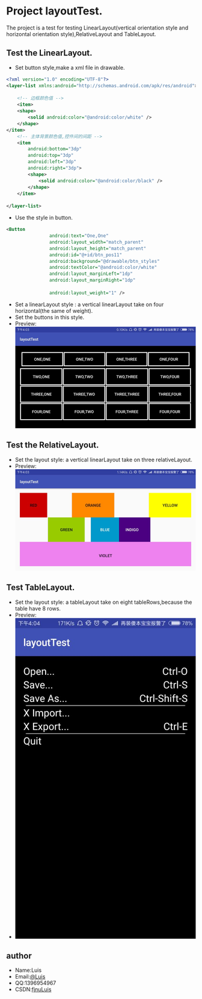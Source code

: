 # Project layoutTest.
The project is a test for testing LinearLayout(vertical orientation style and 
horizontal orientation style),RelativeLayout and TableLayout.


## Test the LinearLayout.

* Set button style,make a xml file in drawable.
 
```xml
<?xml version="1.0" encoding="UTF-8"?>
<layer-list xmlns:android="http://schemas.android.com/apk/res/android">

    <!-- 边框颜色值 -->
    <item>
    <shape>
        <solid android:color="@android:color/white" />
    </shape>
</item>
    <!-- 主体背景颜色值,控件间的间距 -->
    <item
        android:bottom="3dp"
        android:top="3dp"
        android:left="3dp"
        android:right="3dp">
        <shape>
            <solid android:color="@android:color/black" />
        </shape>
    </item>

</layer-list>

```
* Use the style in button.
```xml
<Button
                android:text="One,One"
                android:layout_width="match_parent"
                android:layout_height="match_parent"
                android:id="@+id/btn_pos11"
                android:background="@drawable/btn_styles"
                android:textColor="@android:color/white"
                android:layout_marginLeft="1dp"
                android:layout_marginRight="1dp"

                android:layout_weight="1" />
```

* Set a linearLayout style : a vertical linearLayout take on four horizontal(the same of weight).
* Set the buttons in this style.
* Preview:
![LinearLayout](layout1.jpg)

## Test the RelativeLayout.

* Set the layout style: a vertical linearLayout take on three relativeLayout.
* Preview:
![RelativeLayout](layout2.jpg)

## Test TableLayout.

* Set the layout style: a tableLayout take on eight tableRows,because the table have 8 rows.
* Preview:
* ![TableLayout](layout3.jpg)




## author
* Name:Luis
* Email:[@Luis](1396954967@qq.com)
* QQ:1396954967
* CSDN:[fjnuLuis](http://blog.csdn.net/lin_13969)
